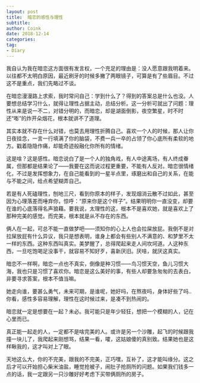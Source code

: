 ```yaml
---
layout: post
title:  暗恋的感性与理性
subtitle: 
author: Coink
date: 2018-12-14
categories:
tag:
- Diary
---
```


我自认为我在暗恋这方面很有发言权，一个充足的理由是：没人愿意跟我明着来。以往都不太明白原因，最近刷牙的时候多撇了两眼镜子，可算是有了些眉目。不过这不是重点，我们先略过不谈。

 

在暗恋漫漫路上求索，我时常问自己：学到什么了？得到的答案总是什么也没。人要想总结学习什么，就得让理性占据主动，总结分析。这一分析可就出了问题：理性从来是说一不二，对错分明的，而暗恋，却是湖面倒影，夜空繁星，时不时还“嘭”的炸开朵烟花，根本就讲不了道理。



其实本就不存在什么对错，也莫去用理性折腾自己。喜欢一个人的时候，那人让你日夜挂念，一言一行填满了你的脑袋，不费一兵一卒的占领了你心底所有柔软的地方。戳着隐隐作痛，却能奇迹般融化你所有的情绪。



这是啥？这是感性。暗恋说白了是一个人的独角戏，有人中途离场，有人终成眷属，但那都是结果论了——我要在这而说过程更重要，不能有人反对。暗恋很情绪化，不过是发挥想象力，在自己能看到的一星半点里，琢磨出和自己的关系，在能与不能之间，给点希望糊弄自己。



若是有人死磕理性，刨地三尺，看到你原本的样子，发现烟消云散不过如此，甚至因为心理落差而唾弃你，惊呼：“原来你是这个样子”。结果明明你一直没变，却要在谁的心底落得名声狼藉。要我说，太理性的这，根本不是喜欢她，就是喜欢上了那种完美的感觉。而完美，根本就是从不存在的东西。



俩人在一起，可总不能一直做梦吧——须知你的心上人也会拉屎放屁。我倒不是对拉屎放屁有什么异议，我只是想表明，谁身上都会有些别人不满意的、和梦里不太一样的东西。这种东西叫真实。美梦醒了，总得爬起来走人间坎坷道。人这种东西，一旦吃饱喝足没事干，就容易不知好歹，喜新厌旧。厌啥，就厌这真实。



暗恋不一样啊，暗恋一点也不真实，倒像是种习惯——鸟习惯天空，鱼儿习惯大海，我也只是习惯了喜欢你。暗恋是这么美好的事，有些人却要急匆匆的去表白，非要寻求答案，根本不值当嘛。



她走向谁，要甚么勇气，未来可期，是谁呢，她好吗，在熬夜吗，身体好些了吗.. 你看，感性多容易理解，理性在这时候过来，是凑不到热闹的。

 

暗恋就一定是想要在一起？未必。我可能只是年少轻狂，想把一个模糊的人，记在心里而已。



真正能一起走的人，一定都不是啥完美的人。或许是另一个沙雕，起飞的时候跟我撞一块儿了，我爬起来刚想骂，结果一看，嚯，这姑娘傻的真别致。结果她也是这样瞅我的，这才叫对上了眼。



天地这么大，你的不完美，跟我的不完美，正巧嘿，互补了，这才能叫缘分。这之后才可以开始担心柴米油盐，睡觉抢被子，闹肚子抢厕所的问题。如果我们钱多一点的话，我一定跟另一只沙雕好好考虑下买带俩厕所的房子。

